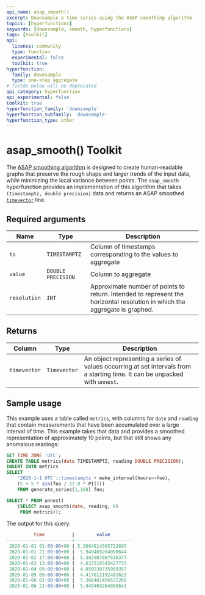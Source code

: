 ```yaml
---
api_name: asap_smooth()
excerpt: Downsample a time series using the ASAP smoothing algorithm
topics: [hyperfunctions]
keywords: [downsample, smooth, hyperfunctions]
tags: [toolkit]
api:
  license: community
  type: function
  experimental: false
  toolkit: true
hyperfunction:
  family: downsample
  type: one-step aggregate
# fields below will be deprecated
api_category: hyperfunction
api_experimental: false
toolkit: true
hyperfunction_family: 'downsample'
hyperfunction_subfamily: 'downsample'
hyperfunction_type: other
---
```


# asap_smooth()  <tag type="toolkit">Toolkit</tag>

The [ASAP smoothing algorithm][asap-algorithm] is designed to create
human-readable graphs that preserve the rough shape and larger trends
of the input data, while minimizing the local variance between points.
The `asap_smooth` hyperfunction provides an implementation of this
algorithm that takes `(timestamptz, double precision)` data and returns
an ASAP smoothed [`timevector`][hyperfunctions-timevectors] line.

## Required arguments

|Name| Type |Description|
|-|-|-|
|`ts`|`TIMESTAMPTZ`|Column of timestamps corresponding to the values to aggregate|
|`value`|`DOUBLE PRECISION`|Column to aggregate|
|`resolution`|`INT`|Approximate number of points to return. Intended to represent the horizontal resolution in which the aggregate is graphed.|

## Returns

|Column|Type|Description|
|-|-|-|
|`timevector`|`Timevector`|An object representing a series of values occurring at set intervals from a starting time. It can be unpacked with `unnest`.|

## Sample usage

This example uses a table called `metrics`, with columns for `date` and
`reading` that contain measurements that have been accumulated over
a large interval of time. This example takes that data and provides a
smoothed representation of approximately 10 points, but that still shows
any anomalous readings:

```sql
SET TIME ZONE 'UTC';
CREATE TABLE metrics(date TIMESTAMPTZ, reading DOUBLE PRECISION);
INSERT INTO metrics
SELECT
    '2020-1-1 UTC'::timestamptz + make_interval(hours=>foo),
    (5 + 5 * sin(foo / 12.0 * PI()))
    FROM generate_series(1,168) foo;

```

```sql
SELECT * FROM unnest(
    (SELECT asap_smooth(date, reading, 8)
     FROM metrics));
```

The output for this query:

```sql
          time          |        value
------------------------+---------------------
 2020-01-01 01:00:00+00 | 5.3664814565722665
 2020-01-01 21:00:00+00 |  5.949469264090644
 2020-01-02 17:00:00+00 |  5.582987807518377
 2020-01-03 13:00:00+00 |  4.633518543427733
 2020-01-04 09:00:00+00 |  4.050530735909357
 2020-01-05 05:00:00+00 |  4.417012192481623
 2020-01-06 01:00:00+00 |  5.366481456572268
 2020-01-06 21:00:00+00 |  5.949469264090643
```

[asap-algorithm]: https://arxiv.org/pdf/1703.00983.pdf
[hyperfunctions-timevectors]: /timescaledb/:currentVersion:/how-to-guides/hyperfunctions/function-pipelines/#timevectors
